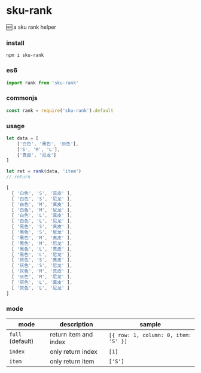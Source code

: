 # sku-rank
:new: a sku rank helper

### install 
```
npm i sku-rank
```

### es6
```ts
import rank from 'sku-rank'
```

### commonjs
```js
const rank = require('sku-rank').default
```

### usage
```js
let data = [
    ['白色', '黑色', '灰色'],
    ['S', 'M', 'L'],
    ['真皮', '尼龙']
]

let ret = rank(data, 'item')
// return 
```
```js
[ 
  [ '白色', 'S', '真皮' ],
  [ '白色', 'S', '尼龙' ],
  [ '白色', 'M', '真皮' ],
  [ '白色', 'M', '尼龙' ],
  [ '白色', 'L', '真皮' ],
  [ '白色', 'L', '尼龙' ],
  [ '黑色', 'S', '真皮' ],
  [ '黑色', 'S', '尼龙' ],
  [ '黑色', 'M', '真皮' ],
  [ '黑色', 'M', '尼龙' ],
  [ '黑色', 'L', '真皮' ],
  [ '黑色', 'L', '尼龙' ],
  [ '灰色', 'S', '真皮' ],
  [ '灰色', 'S', '尼龙' ],
  [ '灰色', 'M', '真皮' ],
  [ '灰色', 'M', '尼龙' ],
  [ '灰色', 'L', '真皮' ],
  [ '灰色', 'L', '尼龙' ]
]
```

### mode
mode | description  | sample |
-|-|-|
`full` (default) | return item and index | `[{ row: 1, column: 0, item: 'S' }]` |
`index` | only return index | `[1]` |
`item` | only return item | `['S']` |
